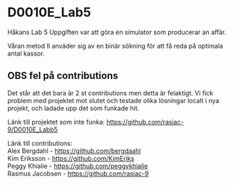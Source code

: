 # D0010E_Lab5
Håkans Lab 5 
Uppgiften var att göra en simulator som producerar an affär. 

Våran metod II anväder sig av en binär sökning för att få reda på optimala antal kassor.

## OBS fel på contributions
Det står att det bara är 2 st contributions men detta är felaktigt. 
Vi fick problem med projektet mot slutet och testade olika lösningar localt i nya projekt,
och ladade upp det som funkade hit.

Länk till projektet som inte funka: https://github.com/rasjac-9/D0010E_Labb5

Länk till contributions:  
 Alex Bergdahl    - https://github.com/bergdaahl  
 Kim Eriksson     - https://github.com/KimEriks  
 Peggy Khialie    - https://github.com/peggykhialie  
 Rasmus Jacobsen  - https://github.com/rasjac-9  
 
